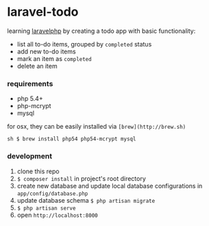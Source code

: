 # laravel-todo

learning [laravelphp](http://laravel.com) by creating a todo app with basic functionality:

- list all to-do items, grouped by `completed` status
- add new to-do items
- mark an item as `completed`
- delete an item

### requirements
- php 5.4+
- php-mcrypt
- mysql

for osx, they can be easily installed via `[brew](http://brew.sh)`

``sh
$ brew install php54 php54-mcrypt mysql
``

### development

1. clone this repo
2. `$ composer install` in project's root directory
3. create new database and update local database configurations in `app/config/database.php`
4. update database schema `$ php artisan migrate`
5. `$ php artisan serve`
6. open `http://localhost:8000`
